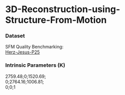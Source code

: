 # 3D-Reconstruction-using-Structure-From-Motion

### Dataset
SFM Quality Benchmarking:   
[Herz-Jesus-P25](https://github.com/openMVG/SfM_quality_evaluation/tree/master/Benchmarking_Camera_Calibration_2008/Herz-Jesus-P25)

### Intrinsic Parameters (K)
2759.48;0;1520.69;  
0;2764.16;1006.81;  
0;0;1  

